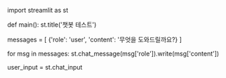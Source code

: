 import streamlit as st

def main():
  st.title('챗봇 테스트')

  messages = [
      {'role': 'user', 'content': '무엇을 도와드릴까요?}
  ]

  for msg in messages:
      st.chat_message(msg['role']).write(msg['content'])

  user_input = st.chat_input
